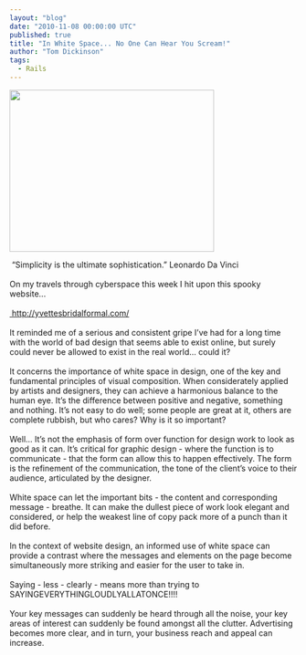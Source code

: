 ```yaml
---
layout: "blog"
date: "2010-11-08 00:00:00 UTC"
published: true
title: "In White Space... No One Can Hear You Scream!"
author: "Tom Dickinson"
tags:
  - Rails
---
```


<p><img alt="" height="284" src="/uploads/Image/White-Space.jpg" width="358" /></p>
<p>&nbsp;&ldquo;Simplicity is the ultimate sophistication.&rdquo; Leonardo Da Vinci<br />
<br />
On my travels through cyberspace this week I hit upon this spooky website...<br />
<br />
<a href="http://yvettesbridalformal.com">&nbsp;http://yvettesbridalformal.com/</a><br />
<br />
It reminded me of a serious and consistent gripe I&rsquo;ve had for a long time with the world of bad design that seems able to exist online, but surely could never be allowed to exist in the real world... could it?<br />
<br />
It concerns the importance of white space in design, one of the key and fundamental principles of visual composition. When considerately applied by artists and designers, they can achieve a harmonious balance to the human eye. It&rsquo;s the difference between positive and negative, something and nothing. It&rsquo;s not easy to do well; some people are great at it, others are complete rubbish, but who cares? Why is it so important?<br />
<br />
Well... It&rsquo;s not the emphasis of form over function for design work to look as good as it can. It&rsquo;s critical for graphic design - where the function is to communicate - that the form can allow this to happen effectively. The form is the refinement of the communication, the tone of the client&rsquo;s voice to their audience, articulated by the designer.<br />
<br />
White space can let the important bits - the content and corresponding message - breathe. It can make the dullest piece of work look elegant and considered, or help the weakest line of copy pack more of a punch than it did before.<br />
<br />
In the context of website design, an informed use of white space can provide a contrast where the messages and elements on the page become simultaneously more striking and easier for the user to take in.<br />
<br />
Saying - less - clearly - means more than trying to SAYINGEVERYTHINGLOUDLYALLATONCE!!!!<br />
<br />
Your key messages can suddenly be heard through all the noise, your key areas of interest can suddenly be found amongst all the clutter. Advertising becomes more clear, and in turn, your business reach and appeal can increase.<br />
&nbsp;</p>


